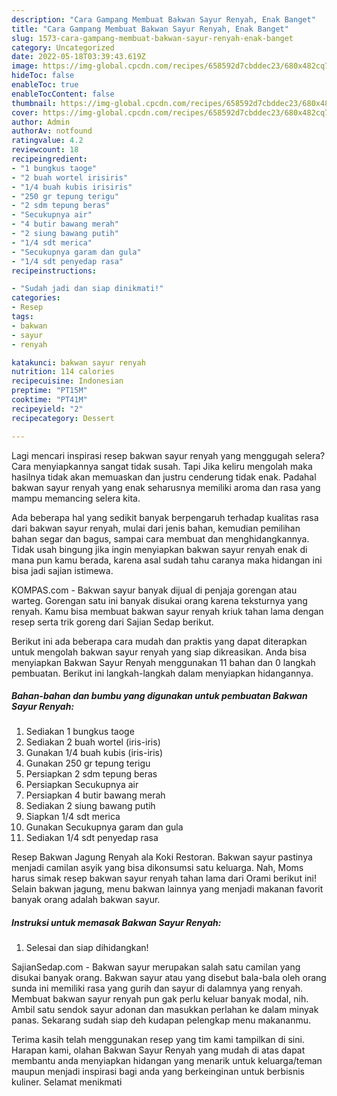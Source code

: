 ```yaml
---
description: "Cara Gampang Membuat Bakwan Sayur Renyah, Enak Banget"
title: "Cara Gampang Membuat Bakwan Sayur Renyah, Enak Banget"
slug: 1573-cara-gampang-membuat-bakwan-sayur-renyah-enak-banget
category: Uncategorized
date: 2022-05-18T03:39:43.619Z
image: https://img-global.cpcdn.com/recipes/658592d7cbddec23/680x482cq70/bakwan-sayur-renyah-foto-resep-utama.jpg
hideToc: false
enableToc: true
enableTocContent: false
thumbnail: https://img-global.cpcdn.com/recipes/658592d7cbddec23/680x482cq70/bakwan-sayur-renyah-foto-resep-utama.jpg
cover: https://img-global.cpcdn.com/recipes/658592d7cbddec23/680x482cq70/bakwan-sayur-renyah-foto-resep-utama.jpg
author: Admin
authorAv: notfound
ratingvalue: 4.2
reviewcount: 18
recipeingredient:
- "1 bungkus taoge"
- "2 buah wortel irisiris"
- "1/4 buah kubis irisiris"
- "250 gr tepung terigu"
- "2 sdm tepung beras"
- "Secukupnya air"
- "4 butir bawang merah"
- "2 siung bawang putih"
- "1/4 sdt merica"
- "Secukupnya garam dan gula"
- "1/4 sdt penyedap rasa"
recipeinstructions:

- "Sudah jadi dan siap dinikmati!"
categories:
- Resep
tags:
- bakwan
- sayur
- renyah

katakunci: bakwan sayur renyah 
nutrition: 114 calories
recipecuisine: Indonesian
preptime: "PT15M"
cooktime: "PT41M"
recipeyield: "2"
recipecategory: Dessert

---
```



Lagi mencari inspirasi resep bakwan sayur renyah yang menggugah selera? Cara menyiapkannya sangat tidak susah. Tapi Jika keliru mengolah maka hasilnya tidak akan memuaskan dan justru cenderung tidak enak. Padahal bakwan sayur renyah yang enak seharusnya memiliki aroma dan rasa yang mampu memancing selera kita.


Ada beberapa hal yang sedikit banyak berpengaruh terhadap kualitas rasa dari bakwan sayur renyah, mulai dari jenis bahan, kemudian pemilihan bahan segar dan bagus, sampai cara membuat dan menghidangkannya. Tidak usah bingung jika ingin menyiapkan bakwan sayur renyah enak di mana pun kamu berada, karena asal sudah tahu caranya maka hidangan ini bisa jadi sajian istimewa.

KOMPAS.com - Bakwan sayur banyak dijual di penjaja gorengan atau warteg. Gorengan satu ini banyak disukai orang karena teksturnya yang renyah. Kamu bisa membuat bakwan sayur renyah kriuk tahan lama dengan resep serta trik goreng dari Sajian Sedap berikut.


Berikut ini ada beberapa cara mudah dan praktis yang dapat diterapkan untuk mengolah bakwan sayur renyah yang siap dikreasikan. Anda bisa menyiapkan Bakwan Sayur Renyah menggunakan 11 bahan dan 0 langkah pembuatan. Berikut ini langkah-langkah dalam menyiapkan hidangannya.

<!--inarticleads1-->

##### Bahan-bahan dan bumbu yang digunakan untuk pembuatan Bakwan Sayur Renyah:

1. Sediakan 1 bungkus taoge
1. Sediakan 2 buah wortel (iris-iris)
1. Gunakan 1/4 buah kubis (iris-iris)
1. Gunakan 250 gr tepung terigu
1. Persiapkan 2 sdm tepung beras
1. Persiapkan Secukupnya air
1. Persiapkan 4 butir bawang merah
1. Sediakan 2 siung bawang putih
1. Siapkan 1/4 sdt merica
1. Gunakan Secukupnya garam dan gula
1. Sediakan 1/4 sdt penyedap rasa


Resep Bakwan Jagung Renyah ala Koki Restoran. Bakwan sayur pastinya menjadi camilan asyik yang bisa dikonsumsi satu keluarga. Nah, Moms harus simak resep bakwan sayur renyah tahan lama dari Orami berikut ini! Selain bakwan jagung, menu bakwan lainnya yang menjadi makanan favorit banyak orang adalah bakwan sayur. 

<!--inarticleads2-->

##### Instruksi untuk memasak Bakwan Sayur Renyah:


1. Selesai dan siap dihidangkan!

SajianSedap.com - Bakwan sayur merupakan salah satu camilan yang disukai banyak orang. Bakwan sayur atau yang disebut bala-bala oleh orang sunda ini memiliki rasa yang gurih dan sayur di dalamnya yang renyah. Membuat bakwan sayur renyah pun gak perlu keluar banyak modal, nih. Ambil satu sendok sayur adonan dan masukkan perlahan ke dalam minyak panas. Sekarang sudah siap deh kudapan pelengkap menu makananmu. 

Terima kasih telah menggunakan resep yang tim kami tampilkan di sini. Harapan kami, olahan Bakwan Sayur Renyah yang mudah di atas dapat membantu anda menyiapkan hidangan yang menarik untuk keluarga/teman maupun menjadi inspirasi bagi anda yang berkeinginan untuk berbisnis kuliner. Selamat menikmati
